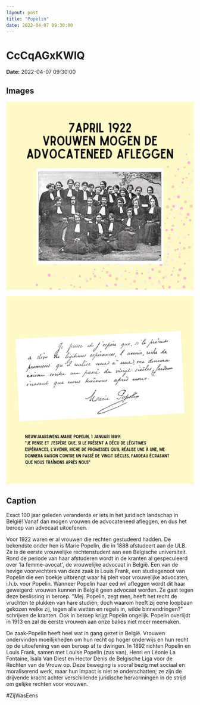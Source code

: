 ```yaml
---
layout: post
title: "Popelin"
date: 2022-04-07 09:30:00
---
```


# CcCqAGxKWlQ

**Date:** 2022-04-07 09:30:00

## Images

![Image](../images/CcCqAGxKWlQ_0.jpg)

![Image](../images/CcCqAGxKWlQ_1.jpg)

## Caption

Exact 100 jaar geleden veranderde er iets in het juridisch landschap in België! Vanaf dan mogen vrouwen de advocateneed afleggen, en dus het beroep van advocaat uitoefenen. 

Voor 1922 waren er al vrouwen die rechten gestudeerd hadden. De bekendste onder hen is Marie Popelin, die in 1888 afstudeert aan de ULB. Ze is de eerste vrouwelijke rechtenstudent aan een Belgische universiteit. Rond de periode van haar afstuderen wordt in de kranten al gespeculeerd over 'la femme-avocat', de vrouwelijke advocaat in België. Een van de hevige voorvechters van deze zaak is Louis Frank, een studiegenoot van Popelin die een boekje uitbrengt waar hij pleit voor vrouwelijke advocaten, i.h.b. voor Popelin. Wanneer Popelin haar eed wil afleggen wordt dit haar geweigerd: vrouwen kunnen in België geen advocaat worden. Ze gaat tegen deze beslissing in beroep. "Mej. Popelin, zegt men, heeft het recht de vruchten te plukken van hare studiën; doch waarom heeft zij eene loopbaan gekozen welke zij, tegen alle wetten en regels in, wilde binnendringen?" schrijven de kranten. Ook in beroep krijgt Popelin ongelijk. Popelin overlijdt in 1913 en zal de eerste vrouwen aan onze balies niet meer meemaken. 

De zaak-Popelin heeft heel wat in gang gezet in België. Vrouwen ondervinden moeilijkheden om hun recht op hoger onderwijs en hun recht op de uitoefening van een beroep af te dwingen. In 1892 richten Popelin en Louis Frank, samen met Louise Popelin (zus van), Henri en Léonie La Fontaine, Isala Van Diest en Hector Denis de Belgische Liga voor de Rechten van de Vrouw op. Deze beweging is vooral bezig met sociaal en moraliserend werk, maar hun impact is niet te onderschatten; ze zijn de drijvende kracht achter verschillende juridische hervormingen in de strijd om gelijke rechten voor vrouwen. 

#ZijWasEens

